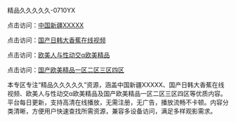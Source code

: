 精品久久久久久-0710YX

点击访问：<a href="https://heiliaoga6s9v.pages.dev">中国新疆XXXXX</a>

点击访问：<a href="https://heiliaoow5kzm.pages.dev">国产日韩大香蕉在线视频</a>

点击访问：<a href="https://heiliao2dmwwy.pages.dev">欧美人与性动交α欧美精品</a>

点击访问：<a href="https://heiliaoll4qsx.pages.dev">国产欧美精品一区二区三区四区</a>

本专区专注“精品久久久久久”资源，涵盖中国新疆XXXXX、国产日韩大香蕉在线视频、欧美人与性动交α欧美精品及国产欧美精品一区二区三区四区等优质内容。平台每日更新，支持高清在线播放，无需注册，无广告，播放流畅不卡顿。内容分类清晰，方便用户快速查找所需资源，兼容多设备访问，满足多样观影需求。

<span style="display:none;">[Canonical link](https://github.com/nam20250710/so81 ）</span>

